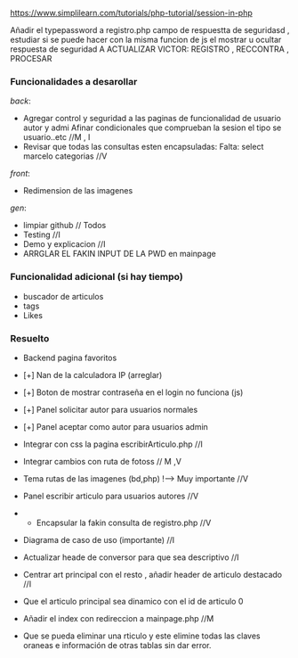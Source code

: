 https://www.simplilearn.com/tutorials/php-tutorial/session-in-php

Añadir el typepassword a registro.php campo de respuestta de seguridasd , estudiar si se puede hacer con la misma funcion de js el mostrar u ocultar respuesta de seguridad
A ACTUALIZAR VICTOR: REGISTRO , RECCONTRA , PROCESAR
### Funcionalidades a desarollar
*back*:
  + Agregar control y seguridad a las paginas de funcionalidad de usuario autor y admi Afinar condicionales que comprueban la sesion el tipo se usuario..etc //M , I
  + Revisar que todas las consultas esten encapsuladas: Falta: select marcelo categorias //V

*front*:
  + Redimension de las imagenes

*gen*:
  + limpiar github // Todos
  + Testing //I
  + Demo y explicacion //I
  + ARRGLAR EL FAKIN INPUT DE LA PWD en mainpage
    
    
### Funcionalidad adicional (si hay tiempo)
  + buscador de articulos
  + tags
  + Likes

### Resuelto
  + Backend pagina favoritos
  + [+] Nan de la calculadora IP (arreglar)
  + [+] Boton de mostrar contraseña en el login no funciona (js)
  + [+] Panel solicitar autor para usuarios normales
  + [+] Panel aceptar como autor para usuarios admin
  + Integrar con css la pagina escribirArticulo.php //I
  + Integrar cambios con ruta de fotoss // M ,V
  + Tema rutas de las imagenes (bd,php) !--> Muy importante //V
  + Panel escribir articulo para usuarios autores //V
  +  + Encapsular la fakin consulta de registro.php //V
  + Diagrama de caso de uso (importante) //I
  + Actualizar heade de conversor para que sea descriptivo //I
  + Centrar art principal con el resto , añadir header de articulo destacado //I

  + Que el articulo principal sea dinamico con el id de articulo 0
  + Añadir el index con redireccion a mainpage.php //M
  + Que se pueda eliminar una rticulo y este elimine todas las claves oraneas e información de otras tablas sin dar error.
